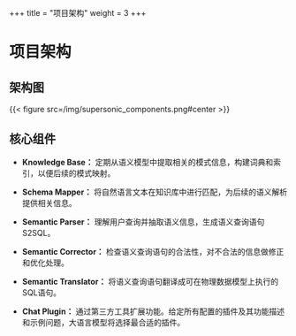 +++
title = "项目架构"
weight = 3
+++

# 项目架构

## 架构图

{{< figure src=/img/supersonic_components.png#center >}}


## 核心组件

- **Knowledge Base：** 定期从语义模型中提取相关的模式信息，构建词典和索引，以便后续的模式映射。

- **Schema Mapper：** 将自然语言文本在知识库中进行匹配，为后续的语义解析提供相关信息。

- **Semantic Parser：** 理解用户查询并抽取语义信息，生成语义查询语句S2SQL。

- **Semantic Corrector：** 检查语义查询语句的合法性，对不合法的信息做修正和优化处理。

- **Semantic Translator：** 将语义查询语句翻译成可在物理数据模型上执行的SQL语句。

- **Chat Plugin：** 通过第三方工具扩展功能。给定所有配置的插件及其功能描述和示例问题，大语言模型将选择最合适的插件。